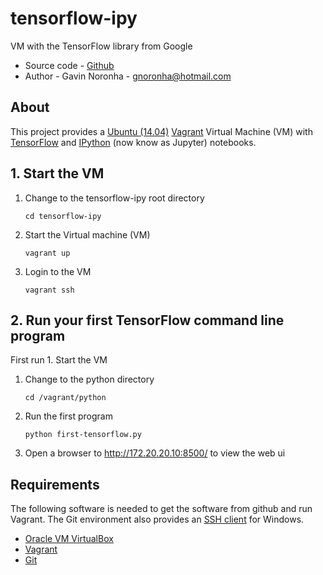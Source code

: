 # tensorflow-ipy
VM with the TensorFlow library from Google

* Source code - [Github][1]
* Author - Gavin Noronha - <gnoronha@hotmail.com>

[1]: https://github.com/gavinln/tensorflow-ipy.git

## About

This project provides a [Ubuntu (14.04)][10] [Vagrant][11] Virtual Machine (VM)
with [TensorFlow][12] and [IPython][13] (now know as Jupyter) notebooks.

[10]: http://releases.ubuntu.com/14.04/
[11]: http://www.vagrantup.com/
[12]: https://github.com/tensorflow/tensorflow.git
[13]: http://jupyter.org/

## 1. Start the VM

1. Change to the tensorflow-ipy root directory

    ```
    cd tensorflow-ipy
    ```

2. Start the Virtual machine (VM)

    ```
    vagrant up
    ```

3. Login to the VM

    ```
    vagrant ssh
    ```

## 2. Run your first TensorFlow command line program

First run 1. Start the VM

1. Change to the python directory

    ```
    cd /vagrant/python
    ```

2. Run the first program

    ```
    python first-tensorflow.py
    ```

3. Open a browser to http://172.20.20.10:8500/ to view the web ui

## Requirements

The following software is needed to get the software from github and run
Vagrant. The Git environment also provides an [SSH client][100] for Windows.

* [Oracle VM VirtualBox][101]
* [Vagrant][102]
* [Git][103]

[100]: http://en.wikipedia.org/wiki/Secure_Shell
[101]: https://www.virtualbox.org/
[102]: http://vagrantup.com/
[103]: http://git-scm.com/

